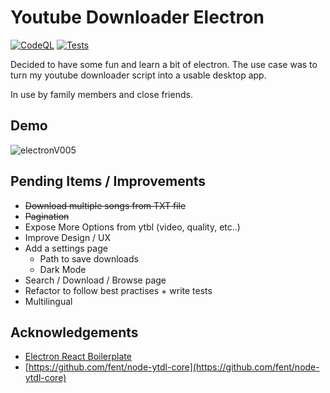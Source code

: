 # Youtube Downloader Electron

[![CodeQL](https://github.com/teofanis/ElectronYoutubeDownloader/actions/workflows/codeql-analysis.yml/badge.svg)](https://github.com/teofanis/ElectronYoutubeDownloader/actions/workflows/codeql-analysis.yml)
[![Tests](https://github.com/teofanis/ElectronYoutubeDownloader/actions/workflows/test.yml/badge.svg)](https://github.com/teofanis/ElectronYoutubeDownloader/actions/workflows/test.yml)

Decided to have some fun and learn a bit of electron.
The use case was to turn my youtube downloader script into a usable desktop app.

In use by family members and close friends.

## Demo

![electronV005](https://user-images.githubusercontent.com/47872542/195666060-e0da23ad-dd08-4892-9ff8-ed8e5c18ca42.gif)

## Pending Items / Improvements

- ~~Download multiple songs from TXT file~~
- ~~Pagination~~
- Expose More Options from ytbl (video, quality, etc..)
- Improve Design / UX
- Add a settings page
  - Path to save downloads
  - Dark Mode
- Search / Download / Browse page
- Refactor to follow best practises + write tests
- Multilingual

## Acknowledgements

- [Electron React Boilerplate](https://github.com/electron-react-boilerplate/electron-react-boilerplate)
- [https://github.com/fent/node-ytdl-core](https://github.com/fent/node-ytdl-core)
